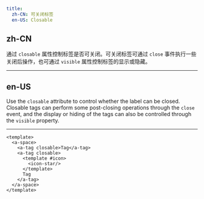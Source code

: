 ```yaml
title:
  zh-CN: 可关闭标签
  en-US: Closable
```

## zh-CN

通过 `closable` 属性控制标签是否可关闭。可关闭标签可通过 `close` 事件执行一些关闭后操作，也可通过 `visible` 属性控制标签的显示或隐藏。

---

## en-US

Use the `closable` attribute to control whether the label can be closed. Closable tags can perform some post-closing operations through the `close` event, and the display or hiding of the tags can also be controlled through the `visible` property.

---

```vue
<template>
  <a-space>
    <a-tag closable>Tag</a-tag>
    <a-tag closable>
      <template #icon>
        <icon-star/>
      </template>
      Tag
    </a-tag>
  </a-space>
</template>
```
